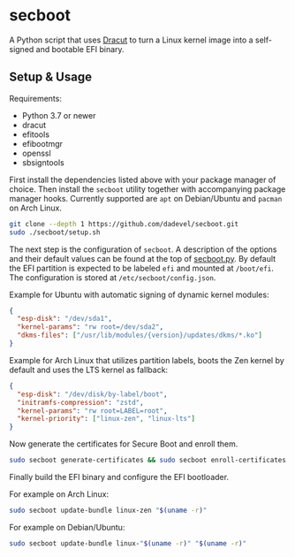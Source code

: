 # secboot

A Python script that uses [Dracut](https://github.com/dracutdevs/dracut) to turn a Linux kernel image into a self-signed and bootable EFI binary.

## Setup & Usage

Requirements:

- Python 3.7 or newer
- dracut
- efitools
- efibootmgr
- openssl
- sbsigntools

First install the dependencies listed above with your package manager of choice.
Then install the `secboot` utility together with accompanying package manager hooks.
Currently supported are `apt` on Debian/Ubuntu and `pacman` on Arch Linux.

~~~ bash
git clone --depth 1 https://github.com/dadevel/secboot.git
sudo ./secboot/setup.sh
~~~

The next step is the configuration of `secboot`.
A description of the options and their default values can be found at the top of [secboot.py](./secboot.py#L16).
By default the EFI partition is expected to be labeled `efi` and mounted at `/boot/efi`.
The configuration is stored at `/etc/secboot/config.json`.

Example for Ubuntu with automatic signing of dynamic kernel modules:

~~~ json
{
  "esp-disk": "/dev/sda1",
  "kernel-params": "rw root=/dev/sda2",
  "dkms-files": ["/usr/lib/modules/{version}/updates/dkms/*.ko"]
}
~~~

Example for Arch Linux that utilizes partition labels, boots the Zen kernel by default and uses the LTS kernel as fallback:

~~~ json
{
  "esp-disk": "/dev/disk/by-label/boot",
  "initramfs-compression": "zstd",
  "kernel-params": "rw root=LABEL=root",
  "kernel-priority": ["linux-zen", "linux-lts"]
}
~~~

Now generate the certificates for Secure Boot and enroll them.

~~~ bash
sudo secboot generate-certificates && sudo secboot enroll-certificates && secboot check-enrollment
~~~

Finally build the EFI binary and configure the EFI bootloader.

For example on Arch Linux:

~~~ bash
sudo secboot update-bundle linux-zen "$(uname -r)"
~~~

For example on Debian/Ubuntu:

~~~ bash
sudo secboot update-bundle linux-"$(uname -r)" "$(uname -r)"
~~~
